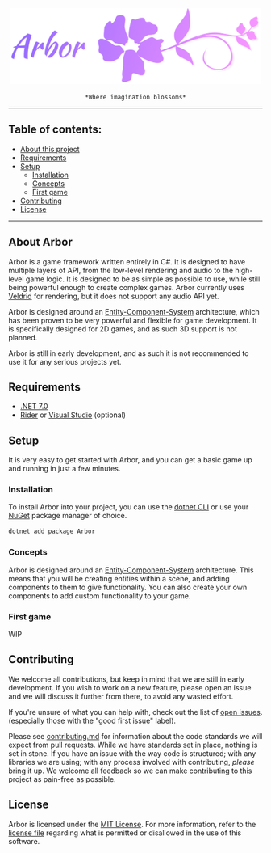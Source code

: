 <div align="center">
    <img src=".github/logo.png" alt="Arbor" width="500"/>

    *Where imagination blossoms*
</div>

---

## Table of contents:
- [About this project](#about-arbor)
- [Requirements](#requirements)
- [Setup](#setup)
  - [Installation](#installation)
  - [Concepts](#concepts) 
  - [First game](#first-game)
- [Contributing](#contributing)
- [License](#license)

---

## About Arbor

Arbor is a game framework written entirely in C#.
It is designed to have multiple layers of API, from the low-level rendering and audio to the high-level game logic.
It is designed to be as simple as possible to use, while still being powerful enough to create complex games.
Arbor currently uses [Veldrid](https://veldrid.dev/) for rendering, but it does not support any audio API yet.

Arbor is designed around an [Entity-Component-System](https://en.wikipedia.org/wiki/Entity_component_system) architecture,
which has been proven to be very powerful and flexible for game development.
It is specifically designed for 2D games, and as such 3D support is not planned.

Arbor is still in early development, and as such it is not recommended to use it for any serious projects yet.

## Requirements

- [.NET 7.0](https://dotnet.microsoft.com/download/dotnet/7.0)
- [Rider](https://www.jetbrains.com/rider/) or [Visual Studio](https://visualstudio.microsoft.com/) (optional)

## Setup

It is very easy to get started with Arbor, and you can get a basic game up and running in just a few minutes.

### Installation

To install Arbor into your project, you can use the [dotnet CLI](https://docs.microsoft.com/en-us/dotnet/core/tools/)
or use your [NuGet](https://www.nuget.org/) package manager of choice.

```bash
dotnet add package Arbor
```

### Concepts

Arbor is designed around an [Entity-Component-System](https://en.wikipedia.org/wiki/Entity_component_system) architecture.
This means that you will be creating entities within a scene, and adding components to them to give functionality.
You can also create your own components to add custom functionality to your game.

### First game

WIP

## Contributing

We welcome all contributions, but keep in mind that we are still in early development.
If you wish to work on a new feature, please open an issue and we will discuss it further from there, to avoid any wasted effort.

If you're unsure of what you can help with, check out the list of [open issues](https://gitlab.com/ryooshuu/arbor/-/issues). (especially those with the "good first issue" label).

Please see [contributing.md](#) for information about the code standards we will expect from pull requests.
While we have standards set in place, nothing is set in stone. If you have an issue with the way code is structured; with any libraries we are using;
with any process involved with contributing, *please* bring it up. We welcome all feedback so we can make contributing to this project as pain-free as possible.

## License

Arbor is licensed under the [MIT License](https://opensource.org/licenses/MIT). For more information, refer to the [license file](LICENSE)
regarding what is permitted or disallowed in the use of this software.